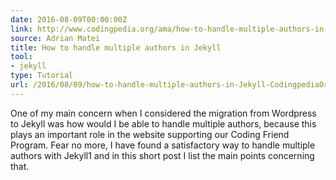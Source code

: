 ```yaml
---
date: 2016-08-09T00:00:00Z
link: http://www.codingpedia.org/ama/how-to-handle-multiple-authors-in-jekyll/
source: Adrian Matei
title: How to handle multiple authors in Jekyll
tool:
- jekyll
type: Tutorial
url: /2016/08/09/how-to-handle-multiple-authors-in-Jekyll-CodingpediaOrg/
---
```


One of my main concern when I considered the migration from Wordpress to Jekyll was how would I be able to handle multiple authors, because this plays an important role in the website supporting our Coding Friend Program. Fear no more, I have found a satisfactory way to handle multiple authors with Jekyll1 and in this short post I list the main points concerning that.





